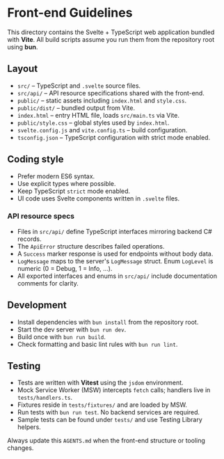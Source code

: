 # Front-end Guidelines

This directory contains the Svelte + TypeScript web application bundled with **Vite**.
All build scripts assume you run them from the repository root using **bun**.

## Layout

- `src/` – TypeScript and `.svelte` source files.
- `src/api/` – API resource specifications shared with the front-end.
- `public/` – static assets including `index.html` and `style.css`.
- `public/dist/` – bundled output from Vite.
- `index.html` – entry HTML file, loads `src/main.ts` via Vite.
- `public/style.css` – global styles used by `index.html`.
- `svelte.config.js` and `vite.config.ts` – build configuration.
- `tsconfig.json` – TypeScript configuration with strict mode enabled.

## Coding style
- Prefer modern ES6 syntax.
- Use explicit types where possible.
- Keep TypeScript `strict` mode enabled.
- UI code uses Svelte components written in `.svelte` files.

### API resource specs
- Files in `src/api/` define TypeScript interfaces mirroring backend C# records.
- The `ApiError` structure describes failed operations.
- A `Success` marker response is used for endpoints without body data.
- `LogMessage` maps to the server's `LogMessage` struct. Enum `LogLevel` is numeric (0 = Debug, 1 = Info, …).
- All exported interfaces and enums in `src/api/` include documentation comments for clarity.

## Development
- Install dependencies with `bun install` from the repository root.
- Start the dev server with `bun run dev`.
- Build once with `bun run build`.
- Check formatting and basic lint rules with `bun run lint`.

## Testing
- Tests are written with **Vitest** using the `jsdom` environment.
- Mock Service Worker (MSW) intercepts `fetch` calls; handlers live in `tests/handlers.ts`.
- Fixtures reside in `tests/fixtures/` and are loaded by MSW.
- Run tests with `bun run test`. No backend services are required.
- Sample tests can be found under `tests/` and use Testing Library helpers.

Always update this `AGENTS.md` when the front-end structure or tooling changes.
